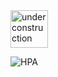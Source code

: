  <img src="http://www.gosc.org/_Media/under-construction-yellow-d_med.png" width="60" alt="under construction" />
 
 ![HPA](https://camo.githubusercontent.com/33ffc3f4b36241bb6df2309693aaf6741cf0bdc4/68747470733a2f2f64333377756272666b69306c36382e636c6f756466726f6e742e6e65742f346665316566373236356139336635663536346264336662623032363965626431306237336234652f31373735642f696d616765732f646f63732f686f72697a6f6e74616c2d706f642d6175746f7363616c65722e737667)